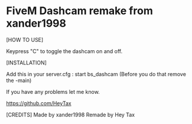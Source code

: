 # FiveM Dashcam remake from xander1998 

[HOW TO USE]

Keypress "C" to toggle the dashcam on and off.


[INSTALLATION]

Add this in your server.cfg :
start bs_dashcam  (Before you do that remove the -main)

If you have any problems let me know.

https://github.com/HeyTax

[CREDITS]
Made by xander1998
Remade by Hey Tax

